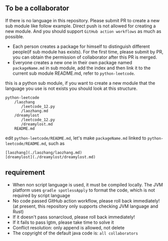To be a collaborator
---

If there is no language in this repository. Please submit PR to create a new sub module like follow example. 
Direct push is not allowed for creating a new module. And you should support `GitHub action workflows` as much as possible. 

* Each person creates a package for himself to distinguish different people(if sub module has exists). 
For the first time, please submit by PR, you can obtain the permission of collaborator after this PR is merged.
* Everyone creates a new one in their own package named `packageName.md` in sub module, add the index and then link it to the current sub module README.md, refer to `python-leetcode`.

this is a python sub module, if you want to create a new module that the language you use is not exists you should look at this structure.

```
python-leetcode
    /laozhang   
       /leetcode_12.py  
       /laozhang.md
    /dreamylost 
       /leetcode_12.py
       /dreamylost.md
    README.md
```

edit `python-leetcode/README.md`, let's make `packageName.md` linked to `python-leetcode/README.md`, such as

```
[laozhang](./laozhang/laozhang.md)
[dreamylost](./dreamylost/dreamylost.md)
```

## requirement

* When non script language is used, it must be compiled locally. The JVM platform uses `gradle spotlessApply` to format the code, which is not required by script language
* No code passed GitHub action workflow, please roll back immediately! (at present, this repository only supports checking JVM language and Rust)
* If it doesn't pass sonarcloud, please roll back immediately!
* If it fails to pass lgtm, please take time to solve it
* Conflict resolution: only append is allowed, not delete
* The copyright of the default java code is: `all collaborators`